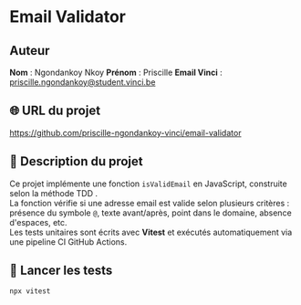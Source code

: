 # Email Validator

##  Auteur
**Nom** : Ngondankoy Nkoy
**Prénom** : Priscille 
**Email Vinci** : priscille.ngondankoy@student.vinci.be

## 🌐 URL du projet
https://github.com/priscille-ngondankoy-vinci/email-validator

## 🧠 Description du projet
Ce projet implémente une fonction `isValidEmail` en JavaScript, construite selon la méthode TDD .  
La fonction vérifie si une adresse email est valide selon plusieurs critères : présence du symbole `@`, texte avant/après, point dans le domaine, absence d'espaces, etc.  
Les tests unitaires sont écrits avec **Vitest** et exécutés automatiquement via une pipeline CI GitHub Actions.

## 🚀 Lancer les tests
```bash
npx vitest

